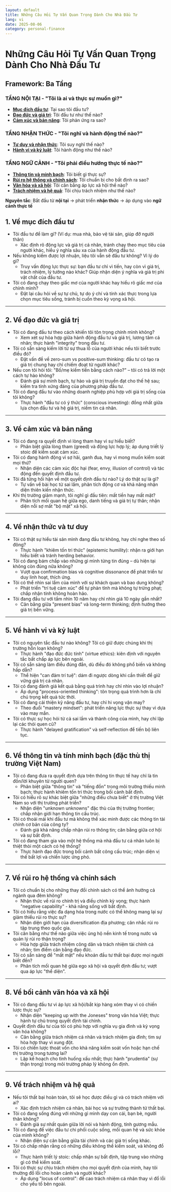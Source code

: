 ```yaml
---
layout: default
title: Những Câu Hỏi Tự Vấn Quan Trọng Dành Cho Nhà Đầu Tư
lang: vi
date: 2025-08-06
category: personal-finance
---
```


# Những Câu Hỏi Tự Vấn Quan Trọng Dành Cho Nhà Đầu Tư

## Framework: Ba Tầng

### **TẦNG NỘI TẠI** - "Tôi là ai và thực sự muốn gì?"
- [**Mục đích đầu tư**](#1-về-mục-đích-đầu-tư): Tại sao tôi đầu tư?
- [**Đạo đức và giá trị**](#2-về-đạo-đức-và-giá-trị): Tôi đầu tư như thế nào?
- [**Cảm xúc và bản năng**](#3-về-cảm-xúc-và-bản-năng): Tôi phản ứng ra sao?

### **TẦNG NHẬN THỨC** - "Tôi nghĩ và hành động thế nào?"
- [**Tư duy và nhận thức**](#4-về-nhận-thức-và-tư-duy): Tôi suy nghĩ thế nào?
- [**Hành vi và kỷ luật**](#5-về-hành-vi-và-kỷ-luật): Tôi hành động như thế nào?

### **TẦNG NGỮ CẢNH** - "Tôi phải điều hướng thực tế nào?"
- [**Thông tin và minh bạch**](#6-về-thông-tin-và-tính-minh-bạch-đặc-thù-thị-trường-việt-nam): Tôi biết gì thực sự?
- [**Rủi ro hệ thống và chính sách**](#7-về-rủi-ro-hệ-thống-và-chính-sách): Tôi chuẩn bị cho bất định ra sao?
- [**Văn hóa và xã hội**](#8-về-bối-cảnh-văn-hóa-và-xã-hội): Tôi cân bằng áp lực xã hội thế nào?
- [**Trách nhiệm và hệ quả**](#9-về-trách-nhiệm-và-hệ-quả): Tôi chịu trách nhiệm như thế nào?

**Nguyên tắc**: Bắt đầu từ **nội tại** → phát triển **nhận thức** → áp dụng vào **ngữ cảnh thực tế**

## 1. Về mục đích đầu tư

*   Tôi đầu tư để làm gì? (Ví dụ: mua nhà, bảo vệ tài sản, giúp đỡ người thân)
    - Xác định rõ động lực và giá trị cá nhân, tránh chạy theo mục tiêu của người khác, hiểu ý nghĩa sâu xa của hành động đầu tư.
*   Nếu không kiếm được lợi nhuận, liệu tôi vẫn sẽ đầu tư không? Vì lý do gì?
    - Truy vấn động lực thực sự: bạn đầu tư chỉ vì tiền, hay còn vì giá trị, trách nhiệm, lý tưởng nào khác? Giúp nhận diện ý nghĩa và giá trị phi vật chất của đầu tư.
*   Tôi có đang chạy theo giấc mơ của người khác hay hiểu rõ giấc mơ của chính mình?
    - Đặt lại câu hỏi về sự tự chủ, tự do ý chí và tính xác thực trong lựa chọn mục tiêu sống, tránh bị cuốn theo kỳ vọng xã hội.

---

## 2. Về đạo đức và giá trị

*   Tôi có đang đầu tư theo cách khiến tôi tôn trọng chính mình không?
    - Xem xét sự hòa hợp giữa hành động đầu tư và giá trị, lương tâm cá nhân; thực hành "integrity" trong đầu tư.
*   Tôi có sẵn sàng kiếm lời từ sự thua lỗ của người khác nếu tôi biết trước điều đó?
    - Đặt vấn đề về zero-sum vs positive-sum thinking: đầu tư có tạo ra giá trị chung hay chỉ chiếm đoạt từ người khác?
*   Nếu con tôi hỏi tôi: "Bố/mẹ kiếm tiền bằng cách nào?" – tôi có trả lời một cách tự hào không?
    - Đánh giá sự minh bạch, tự hào và giá trị truyền đạt cho thế hệ sau; kiểm tra tính xứng đáng của phương pháp đầu tư.
*   Tôi có đang đầu tư vào những doanh nghiệp phù hợp với giá trị sống của tôi không?
    - Thực hành "đầu tư có ý thức" (conscious investing): đồng nhất giữa lựa chọn đầu tư và hệ giá trị, niềm tin cá nhân.

---

## 3. Về cảm xúc và bản năng

*   Tôi có đang ra quyết định vì lòng tham hay vì sự hiểu biết?
    - Phân biệt giữa lòng tham (greed) và động lực hợp lý; áp dụng triết lý stoic để kiểm soát cảm xúc.
*   Tôi có đang hành động vì sợ hãi, ganh đua, hay vì mong muốn kiểm soát mọi thứ?
    - Nhận diện các cảm xúc độc hại (fear, envy, illusion of control) và tác động đến quyết định đầu tư.
*   Tôi đã từng hối hận về một quyết định đầu tư nào? Lý do thật sự là gì?
    - Tự vấn về bài học từ sai lầm, phân tích động cơ và khả năng nhận diện thiên kiến nhận thức.
*   Khi thị trường giảm mạnh, tôi nghĩ gì đầu tiên: mất tiền hay mất mặt?
    - Phân tích mối quan hệ giữa ego, danh tiếng và giá trị tự thân; nhận diện nỗi sợ mất "bộ mặt" xã hội.

---

## 4. Về nhận thức và tư duy

*   Tôi có thật sự hiểu tài sản mình đang đầu tư không, hay chỉ nghe theo số đông?
    - Thực hành "khiêm tốn tri thức" (epistemic humility): nhận ra giới hạn hiểu biết và tránh herding behavior.
*   Tôi có đang bám chấp vào những gì mình từng tin đúng – dù hiện tại không còn đúng nữa không?
    - Vượt qua confirmation bias và cognitive dissonance để phát triển tư duy linh hoạt, thích ứng.
*   Tôi có thể nhìn sai lầm của mình với sự khách quan và bao dung không?
    - Phát triển "trí tuệ cảm xúc" để tự phản tỉnh mà không tự trừng phạt; chấp nhận tính không hoàn hảo.
*   Tôi đang đầu tư với tầm nhìn 10 năm hay chỉ nhìn giá 10 ngày gần nhất?
    - Cân bằng giữa "present bias" và long-term thinking; định hướng theo giá trị bền vững.

---

## 5. Về hành vi và kỷ luật

*   Tôi có nguyên tắc đầu tư nào không? Tôi có giữ được chúng khi thị trường hỗn loạn không?
    - Thực hành "đạo đức đức tính" (virtue ethics): kiên định với nguyên tắc bất chấp áp lực bên ngoài.
*   Tôi có sẵn sàng làm điều đúng đắn, dù điều đó không phổ biến và không hấp dẫn?
    - Thể hiện "can đảm trí tuệ": dám đi ngược dòng khi cần thiết để giữ vững giá trị cá nhân.
*   Tôi có đang đánh giá kết quả bằng quá trình hay chỉ nhìn vào lợi nhuận?
    - Áp dụng "process-oriented thinking": tôn trọng quá trình hơn là chỉ chú trọng kết quả tức thời.
*   Tôi có đang cải thiện kỹ năng đầu tư, hay chỉ hi vọng vận may?
    - Theo đuổi "mastery mindset": phát triển năng lực thực sự thay vì dựa vào may mắn.
*   Tôi có thực sự học hỏi từ cả sai lầm và thành công của mình, hay chỉ lặp lại các thói quen cũ?
    - Thực hành "delayed gratification" và self-reflection để tiến bộ liên tục.

---

## 6. Về thông tin và tính minh bạch (đặc thù thị trường Việt Nam)

*   Tôi có đang đưa ra quyết định dựa trên thông tin thực tế hay chỉ là tin đồn/lời khuyên từ người quen?
    - Phân biệt giữa "thông tin" và "tiếng đồn" trong môi trường thiếu minh bạch; thực hành khiêm tốn tri thức trong bối cảnh bất định.
*   Tôi có hiểu rõ sự khác biệt giữa "những điều chưa biết" ở thị trường Việt Nam so với thị trường phát triển?
    - Nhận diện "unknown unknowns" đặc thù của thị trường frontier; chấp nhận giới hạn thông tin cấu trúc.
*   Tôi có thoải mái khi đầu tư mà không thể xác minh được các thông tin tài chính cơ bản của công ty?
    - Đánh giá khả năng chấp nhận rủi ro thông tin; cân bằng giữa cơ hội và sự bất định.
*   Tôi có đang tham gia vào một hệ thống mà nhà đầu tư cá nhân luôn bị thiệt thòi một cách có hệ thống?
    - Thực hành đạo đức trong bối cảnh bất công cấu trúc; nhận diện vị thế bất lợi và chiến lược ứng phó.

---

## 7. Về rủi ro hệ thống và chính sách

*   Tôi có chuẩn bị cho những thay đổi chính sách có thể ảnh hưởng cả ngành qua đêm không?
    - Nhận thức về rủi ro chính trị và điều chỉnh kỳ vọng; thực hành "negative capability" - khả năng sống với bất định.
*   Tôi có hiểu rằng việc đa dạng hóa trong nước có thể không mang lại sự giảm thiểu rủi ro thực sự?
    - Nhận diện giới hạn của diversification địa phương; cân nhắc rủi ro tập trung theo quốc gia.
*   Tôi cân bằng như thế nào giữa việc ủng hộ nền kinh tế trong nước và quản lý rủi ro thận trọng?
    - Hòa hợp giữa trách nhiệm công dân và trách nhiệm tài chính cá nhân; tìm điểm cân bằng đạo đức.
*   Tôi có sẵn sàng để "mất mặt" nếu khoản đầu tư thất bại được mọi người biết đến?
    - Phân tích mối quan hệ giữa ego xã hội và quyết định đầu tư; vượt qua áp lực "thể diện".

---

## 8. Về bối cảnh văn hóa và xã hội

*   Tôi có đang đầu tư vì áp lực xã hội/bắt kịp hàng xóm thay vì có chiến lược thực sự?
    - Nhận diện "keeping up with the Joneses" trong văn hóa Việt; thực hành tự chủ trong quyết định tài chính.
*   Quyết định đầu tư của tôi có phù hợp với nghĩa vụ gia đình và kỳ vọng văn hóa không?
    - Cân bằng giữa trách nhiệm cá nhân và trách nhiệm gia đình; tìm sự hòa hợp thay vì xung đột.
*   Tôi có chiến lược thoát vốn cho khả năng kiểm soát vốn hoặc hạn chế thị trường trong tương lai?
    - Lập kế hoạch cho tình huống xấu nhất; thực hành "prudentia" (sự thận trọng) trong môi trường pháp lý không ổn định.

---

## 9. Về trách nhiệm và hệ quả

*   Nếu tôi thất bại hoàn toàn, tôi sẽ học được điều gì và có trách nhiệm với ai?
    - Xác định trách nhiệm cá nhân, bài học và sự trưởng thành từ thất bại.
*   Tôi có đang sống đúng với những gì mình dạy con cái, bạn bè, người thân không?
    - Đánh giá sự nhất quán giữa lời nói và hành động, tính gương mẫu.
*   Tôi có đang để việc đầu tư chi phối cuộc sống, mối quan hệ và sức khỏe của mình không?
    - Nhận diện sự cân bằng giữa tài chính và các giá trị sống khác.
*   Tôi có chấp nhận rằng có những điều không thể kiểm soát, và không đổ lỗi?
    - Thực hành triết lý stoic: chấp nhận sự bất định, tập trung vào những gì có thể kiểm soát.
*   Tôi có thực sự chịu trách nhiệm cho mọi quyết định của mình, hay tôi thường đổ lỗi cho hoàn cảnh và người khác?
    - Áp dụng "locus of control": đề cao trách nhiệm cá nhân thay vì đổ lỗi cho yếu tố bên ngoài.
